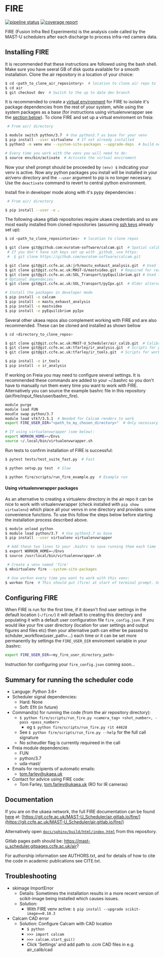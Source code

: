 FIRE 
====
[![pipeline status](https://git.ccfe.ac.uk/MAST-U_Scheduler/air/badges/ci/pipeline.svg)](https://git.ccfe.ac.uk/MAST-U_Scheduler/air/commits/ci)
[![coverage report](https://git.ccfe.ac.uk/MAST-U_Scheduler/air/badges/ci/coverage.svg)](https://git.ccfe.ac.uk/MAST-U_Scheduler/air/commits/ci)

FIRE (Fusion Infra Red Experiments) is the analysis code called by the MAST-U schedulers after each discharge to process infra-red camera data.

Installing FIRE
---------------

It is recommended that these instructions are followed using the bash shell. Make sure you have seeral GB of disk quota available for a smooth installation. Clone the air repository in a location of your choice:
```bash
$ cd <path_to_clone_air_reposintory>  # location to clone air repo to
$ cd air
$ git checkout dev  # Switch to the up to date dev branch
```
It is recommended to create a [virtual environment](https://realpython.com/python-virtual-environments-a-primer/#using-virtual-environments) for FIRE to isolate it's
package dependencies from the rest of your system, while using the system
packages as a base (for instructions using virtualenvwrapper see the [section below](#installing-venv-packages)). To clone FIRE and set up a virtual enviroment on freia:
```bash
 # From air/ directory

$ module switch python/3.7  # Use python3.7 as base for your venv
$ pip install --user virtualenv  # If not already installed
$ python3 -m venv env --system-site-packages --upgrade-deps  # build new venv from central python installation

# Every time you work with the venv you will need to do:
$ source env/bin/activate  # Activate the virtual enviroment
```
Now your shell prompt should be proceeded by `(env) $` indicating your venv is active. Now any python packages you install will be installed in your air/venv directory and the `--user` argument to pip is no longer necessary. Use the `deactivate` command to revert to central python environment.

Install fire in developer mode along with it's pypy dependencies :
```bash
 # From air/ directory

$ pip install --user -e .
```
The following ukaea gitlab repositories require ukaea credentials and so are most easily installed from cloned repositories (assuming [ssh keys](https://docs.gitlab.com/ee/ssh/#generate-an-ssh-key-pair) already set up):
```bash
$ cd <path_to_clone_reposintories>  # location to clone repos

$ git clone git@github.com:euratom-software/calcam.git  # Spatial calibration classes.
 # If you don't have ssh keys set up with _github_ use https:
 #  $ git clone https://github.com/euratom-software/calcam.git

$ git clone git@git.ccfe.ac.uk:jrh/mastu_exhaust_analysis.git  # Used for efit equilibria amongst other things
$ git clone git@git.ccfe.ac.uk:MAST-U/mastvideo.git  # Required for reading local IPX files
$ git clone git@git.ccfe.ac.uk:SOL_Transport/pyEquilibrium.git # Used for efit equilibria
# Optional dependecies:
$ git clone git@git.ccfe.ac.uk:SOL_Transport/pyIpx.git  # Older alternative to mastvideo library

# Install the packages in developer mode
$ pip install -e calcam
$ pip install -e mastu_exhaust_analysis
$ pip install -e mastvideo
$ pip install -e pyEquilibrium pyIpx
```

Several other ukaea repos also complement working with FIRE and are also recommended. These can be cloned and installed as shown bellow
```bash
$ cd <directory_to_clone_repos>

$ git clone git@git.ccfe.ac.uk:MAST-U_Scheduler/air_calib.git  # Calibration data
$ git clone git@git.ccfe.ac.uk:tfarley/ir_analysis.git  # Scripts for performing analysis runs with FIRE, provenance capture etc.
$ git clone git@git.ccfe.ac.uk:tfarley/ir_tools.git  # Scripts for working with IR data, producing calcam calibration images etc

$ pip install -e ir_tools
$ pip install -e ir_analysis
```
If working on Freia you may need to configure several settings. It is recommended these commands are added to your ~/.bashrc so you don't have to manually run them every time you want to work with FIRE. Alternatively you can source the example bashrc file in this repository (air/fire/input_files/user/bashrc_fire).
```bash
module purge
module load FUN
moudle swap python/3.7
module load vtk7/3.5.1  # Needed for Calcam renders to work
export FIRE_USER_DIR="<path_to_my_chosen_directory>"  # Only necessary if you don't want to use the default "~/fire" directory

# If using virtualenvwrapper (see below):
export WORKON_HOME=~/Envs
source ~/.local/bin/virtualenvwrapper.sh

```

Run tests to confirm installation of FIRE is successful:
```bash
$ pytest tests/test_suite_fast.py  # Fast

$ python setup.py test  # Slow

$ python fire/scripts/run_fire_example.py  # Example run
```

#### Using virtualenvwrapper packages
As an alternative to creating a virtualenv directory in the air repo it can be nice to work with virtualenvwrapper (check installed with `pip show virtualenv`) which place all your venvs in one directory and provides some convenience functions. To use this follow the steps below before starting the installation process described above.
```bash
$ module unload python
$ module load python/3.7  # Use python3.7 as base
$ pip install --user virtualenv virtualenvwrapper

 # Add these two lines to your .bashrc to save running them each time
$ export WORKON_HOME=~/Envs
$ source /usr/local/bin/virtualenvwrapper.sh

 # Create a venv named 'fire'
$ mkvirtualenv fire --system-site-packages

 # Use workon every time you want to work with this venv:
$ workon fire  # This should put (fire) at start of terminal prompt. Use deactivate to revert to central python enviroment
```

## Configuring FIRE
When FIRE is run for the first time, if it doesn't find user settings in the default location (`~/fire/`) it will default to creating this directory and populating it with a default user configuration file `fire_config.json`.
If you would like your fire user directory (location for user settings and output figures and files etc) then your alternative path can either be passed to schduler_workflow(user_path=...) each time or it can be set more permanently by settings the `FIRE_USER_DIR` enviroment variable in your .bashrc:
```bash
export FIRE_USER_DIR=<my_fire_user_directory_path>
```

Instruction for configuring your `fire_config.json` coming soon...

Summary for running the scheduler code
--------------------------------------

* Languge: Python 3.6+
* Scheduler signal dependencies:
    - Hard: None
    - Soft: Efit (in future)
* Command(s) for running the code (from the air repository directory):
    - `$ python fire/scripts/run_fire.py <camera_tag> <shot_number>, -pass <pass_number>`
        - eg `$ python fire/scripts/run_fire.py rit 44628`
    - See `$ python fire/scripts/run_fire.py --help` for the full call signature
    - No scheudler flag is currently requireed in the call
* Freia module dependencies:
    - FUN
    - python/3.7
    - uda-mast/
* Emails for recipients of automatic emails:
    - tom.farley@ukaea.uk
* Contact for advice using FIRE code:
    - Tom Farley, tom.farley@ukaea.uk (RO for IR cameras)

Documentation
--------------
If you are on the ukaea network, the full FIRE documentation can be found
[here](https://git.ccfe.ac.uk/MAST-U_Scheduler/air.gitlab.io/fire/docs/sphinx/build/html) at:
[https://git.ccfe.ac.uk/MAST-U_Scheduler/air.gitlab.io/fire/](https://git.ccfe.ac.uk/MAST-U_Scheduler/air.gitlab.io/fire/)

Alternatively open [``docs/sphinx/build/html/index.html``](docs/sphinx/build/html/index.html) from this repository.

Gitlab pages path should be: https://mast-u_scheduler.gitpages.ccfe.ac.uk/air?

For authorship information see AUTHORS.txt, and for details of how to cite the code in academic publications see CITE.txt.

Troubleshooting
---------------
- skimage ImportError
    - Details: Sometimes the installation results in a more recent version of scikit-image being installed which causes issues.
    - Solution:
        - With FIRE venv active:
        `$ pip install --upgrade scikit-image==0.18.3`
- Calcam CAD error
    - Solution: Configure Calcam with CAD location
        - `$ python`
        - `>>> import calcam`
        - `>>> calcam.start_gui()`
        - Click 'Settings' and add path to .ccm CAD files in e.g. air_calib/cad